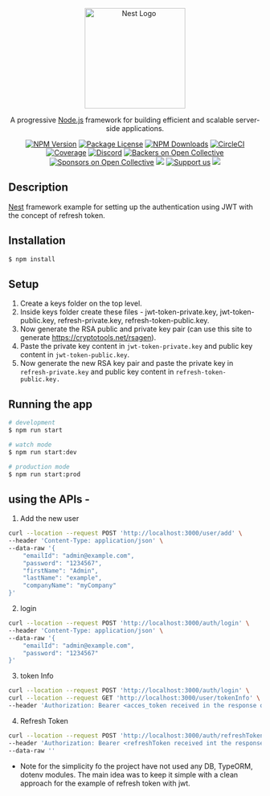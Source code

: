 <p align="center">
  <a href="http://nestjs.com/" target="blank"><img src="https://nestjs.com/img/logo-small.svg" width="200" alt="Nest Logo" /></a>
</p>

[circleci-image]: https://img.shields.io/circleci/build/github/nestjs/nest/master?token=abc123def456
[circleci-url]: https://circleci.com/gh/nestjs/nest

  <p align="center">A progressive <a href="http://nodejs.org" target="_blank">Node.js</a> framework for building efficient and scalable server-side applications.</p>
    <p align="center">
<a href="https://www.npmjs.com/~nestjscore" target="_blank"><img src="https://img.shields.io/npm/v/@nestjs/core.svg" alt="NPM Version" /></a>
<a href="https://www.npmjs.com/~nestjscore" target="_blank"><img src="https://img.shields.io/npm/l/@nestjs/core.svg" alt="Package License" /></a>
<a href="https://www.npmjs.com/~nestjscore" target="_blank"><img src="https://img.shields.io/npm/dm/@nestjs/common.svg" alt="NPM Downloads" /></a>
<a href="https://circleci.com/gh/nestjs/nest" target="_blank"><img src="https://img.shields.io/circleci/build/github/nestjs/nest/master" alt="CircleCI" /></a>
<a href="https://coveralls.io/github/nestjs/nest?branch=master" target="_blank"><img src="https://coveralls.io/repos/github/nestjs/nest/badge.svg?branch=master#9" alt="Coverage" /></a>
<a href="https://discord.gg/G7Qnnhy" target="_blank"><img src="https://img.shields.io/badge/discord-online-brightgreen.svg" alt="Discord"/></a>
<a href="https://opencollective.com/nest#backer" target="_blank"><img src="https://opencollective.com/nest/backers/badge.svg" alt="Backers on Open Collective" /></a>
<a href="https://opencollective.com/nest#sponsor" target="_blank"><img src="https://opencollective.com/nest/sponsors/badge.svg" alt="Sponsors on Open Collective" /></a>
  <a href="https://paypal.me/kamilmysliwiec" target="_blank"><img src="https://img.shields.io/badge/Donate-PayPal-ff3f59.svg"/></a>
    <a href="https://opencollective.com/nest#sponsor"  target="_blank"><img src="https://img.shields.io/badge/Support%20us-Open%20Collective-41B883.svg" alt="Support us"></a>
  <a href="https://twitter.com/nestframework" target="_blank"><img src="https://img.shields.io/twitter/follow/nestframework.svg?style=social&label=Follow"></a>
</p>
  <!--[![Backers on Open Collective](https://opencollective.com/nest/backers/badge.svg)](https://opencollective.com/nest#backer)
  [![Sponsors on Open Collective](https://opencollective.com/nest/sponsors/badge.svg)](https://opencollective.com/nest#sponsor)-->

## Description

[Nest](https://github.com/nestjs/nest) framework example for setting up the authentication using JWT with the concept of refresh token.

## Installation

```bash
$ npm install
```

## Setup
1. Create a keys folder on the top level.
2. Inside keys folder create these files - jwt-token-private.key, jwt-token-public.key, refresh-private.key, refresh-token-public.key.
3. Now generate the RSA public and private key pair (can use this site to generate https://cryptotools.net/rsagen).
4. Paste the private key content in `jwt-token-private.key` and public key content in `jwt-token-public.key`.
5. Now generate the new RSA key pair and paste the private key in `refresh-private.key` and public key content in `refresh-token-public.key.`

## Running the app

```bash
# development
$ npm run start

# watch mode
$ npm run start:dev

# production mode
$ npm run start:prod
```

## using the APIs - 

1. Add the new user 
```bash
curl --location --request POST 'http://localhost:3000/user/add' \
--header 'Content-Type: application/json' \
--data-raw '{
    "emailId": "admin@example.com",
    "password": "1234567",
    "firstName": "Admin",
    "lastName": "example",
    "companyName": "myCompany"
}'
```

2. login 
```bash
curl --location --request POST 'http://localhost:3000/auth/login' \
--header 'Content-Type: application/json' \
--data-raw '{
    "emailId": "admin@example.com",
    "password": "1234567"
}'
```

3. token Info 
```bash
curl --location --request POST 'http://localhost:3000/auth/login' \
curl --location --request GET 'http://localhost:3000/user/tokenInfo' \
--header 'Authorization: Bearer <acces_token received in the response of auth/login API>'
```

4. Refresh Token
```bash
curl --location --request POST 'http://localhost:3000/auth/refreshToken' \
--header 'Authorization: Bearer <refreshToken received int the response of auth/login API>' \
--data-raw ''
```

* Note for the simplicity fo the project have not used any DB, TypeORM, dotenv modules. The main idea was to keep it simple with a clean approach for the example of refresh token with jwt.
